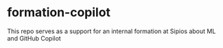 # formation-copilot
This repo serves as a support for an internal formation at Sipios about ML and GitHub Copilot
